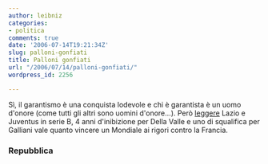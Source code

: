 ```yaml
---
author: leibniz
categories:
- politica
comments: true
date: '2006-07-14T19:21:34Z'
slug: palloni-gonfiati
title: Palloni gonfiati
url: "/2006/07/14/palloni-gonfiati/"
wordpress_id: 2256

---
```

Sì, il garantismo è una conquista lodevole e chi è garantista è un uomo d'onore (come tutti gli altri sono uomini d'onore...). Però [leggere](https://www.repubblica.it/interstitial/interstitial607812.html) Lazio e Juventus in serie B, 4 anni d'inibizione per Della Valle e uno di squalifica per Galliani vale quanto vincere un Mondiale ai rigori contro la Francia.

### Repubblica
